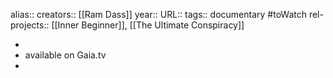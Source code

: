 alias::
creators:: [[Ram Dass]] 
year::
URL::
tags:: documentary #toWatch 
rel-projects:: [[Inner Beginner]], [[The Ultimate Conspiracy]] 


-
- available on Gaia.tv
-